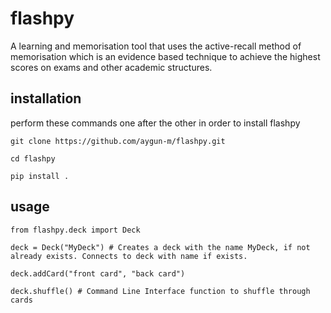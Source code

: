 # flashpy
A learning and memorisation tool that uses the active-recall method of memorisation which is an evidence based technique to achieve the highest scores on exams and other academic structures.

## installation
perform these commands one after the other in order to install flashpy
```
git clone https://github.com/aygun-m/flashpy.git
```
```
cd flashpy
```
```
pip install .
```

## usage
```
from flashpy.deck import Deck

deck = Deck("MyDeck") # Creates a deck with the name MyDeck, if not already exists. Connects to deck with name if exists.

deck.addCard("front card", "back card")

deck.shuffle() # Command Line Interface function to shuffle through cards

```
